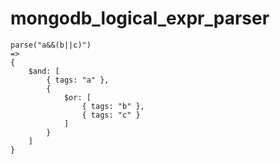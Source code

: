 # mongodb_logical_expr_parser
```
parse("a&&(b||c)")
=>
{
    $and: [
        { tags: "a" },
        {
            $or: [
                { tags: "b" },
                { tags: "c" }
            ]
        }
    ]
}
```
